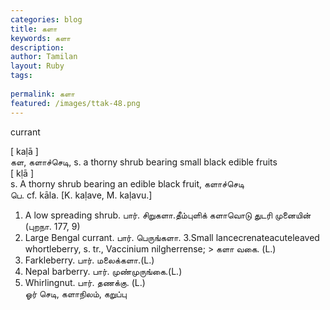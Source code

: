 ```yaml
---
categories: blog
title: களா
keywords: களா
description: 
author: Tamilan
layout: Ruby
tags: 
 
permalink: களா
featured: /images/ttak-48.png
---
```

  
currant  
  
[ kaḷā ]  
கள, களாச்செடி, s. a thorny shrub bearing small black edible fruits  
[ kḷā ]  
s. A thorny shrub bearing an edible black fruit, களாச்செடி  
பெ. cf. kāla. [K. kaḷave, M. kaḷavu.]  
1. A low spreading shrub. பார். சிறுகளா.தீம்புளிக் களாவொடு துடரி முனையின் (புறநா. 177, 9)  
2. Large Bengal currant. பார். பெருங்களா. 3.Small lancecrenateacuteleaved whortleberry, s. tr., Vaccinium nilgherrense; > களா வகை. (L.)  
4. Farkleberry. பார். மலைக்களா.(L.)  
5. Nepal barberry. பார். முண்முருங்கை.(L.)  
6. Whirlingnut. பார். தணக்கு. (L.)  
ஓர் செடி, களாநிலம், கறுப்பு